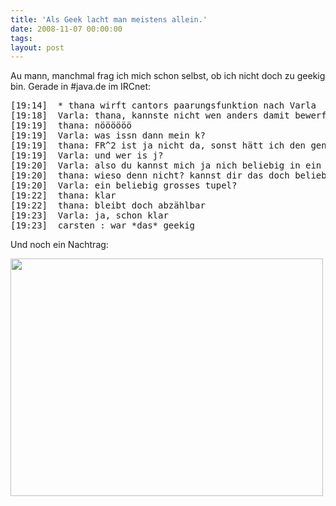 ```yaml
---
title: 'Als Geek lacht man meistens allein.'
date: 2008-11-07 00:00:00 
tags: 
layout: post
---
```

<p>Au mann, manchmal frag ich mich schon selbst, ob ich nicht doch zu geekig bin. Gerade in #java.de im IRCnet:</p>
<div class="CodeRay">
  <div class="code"><pre>[19:14]  * thana wirft cantors paarungsfunktion nach Varla
[19:18]  Varla: thana, kannste nicht wen anders damit bewerfen? .o)
[19:19]  thana: nöööööö
[19:19]  Varla: was issn dann mein k?
[19:19]  thana: FR^2 ist ja nicht da, sonst hätt ich den genommen *g*
[19:19]  Varla: und wer is j?
[19:20]  Varla: also du kannst mich ja nich beliebig in ein tupel zwingen
[19:20]  thana: wieso denn nicht? kannst dir das doch beliebig gross wählen
[19:20]  Varla: ein beliebig grosses tupel?
[19:22]  thana: klar
[19:22]  thana: bleibt doch abzählbar
[19:23]  Varla: ja, schon klar
[19:23]  carsten_: war *das* geekig</pre></div>
</div>

<p>Und noch ein Nachtrag:</p>
<p><a href='http://posterous.com/getfile/files.posterous.com/import-rzzc/GiCtontJtuwfIbflsDGkvkajztvrhCkIknsDErbrzHbuheuquDozFcJHtBIa/media_httpi89photobuc_rJxyn.jpg.scaled1000.jpg'><img src="http://posterous.com/getfile/files.posterous.com/import-rzzc/GiCtontJtuwfIbflsDGkvkajztvrhCkIknsDErbrzHbuheuquDozFcJHtBIa/media_httpi89photobuc_rJxyn.jpg.scaled500.jpg" width="500" height="380"/></a>
</p>
